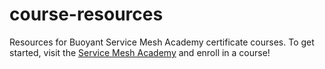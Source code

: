 # course-resources

Resources for Buoyant Service Mesh Academy certificate courses. To get
started, visit the [Service Mesh Academy](https://learn.buoyant.io/) and
enroll in a course!

